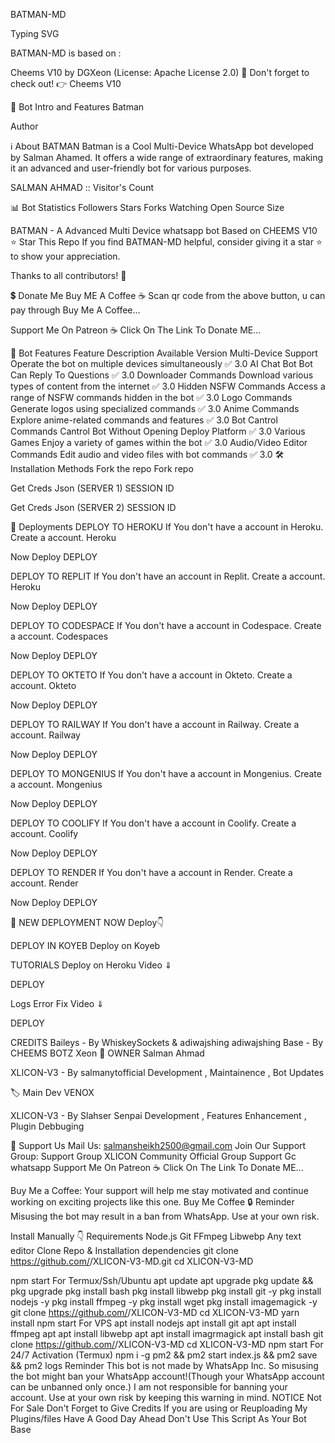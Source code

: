 BATMAN-MD


Typing SVG

BATMAN-MD is based on :

Cheems V10 by DGXeon (License: Apache License 2.0)
🦄 Don't forget to check out! 👉 Cheems V10

🌟 Bot Intro and Features
Batman

Author

ℹ️ About BATMAN
Batman is a Cool Multi-Device WhatsApp bot developed by Salman Ahamed. It offers a wide range of extraordinary features, making it an advanced and user-friendly bot for various purposes.

SALMAN AHMAD :: Visitor's Count

📊 Bot Statistics
Followers Stars Forks Watching Open Source Size    

BATMAN - A Advanced Multi Device whatsapp bot Based on CHEEMS V10
⭐ Star This Repo
If you find BATMAN-MD helpful, consider giving it a star ⭐ to show your appreciation.

Thanks to all contributors! 🚀

💲 Donate Me
Buy ME A Coffee ☕
Scan qr code from the above button, u can pay through Buy Me A Coffee...

Support Me On Patreon ☕
Click On The Link To Donate ME...

🚀 Bot Features
Feature	Description	Available	Version
Multi-Device Support	Operate the bot on multiple devices simultaneously	✅	3.0
AI Chat Bot	Bot Can Reply To Questions	✅	3.0
Downloader Commands	Download various types of content from the internet	✅	3.0
Hidden NSFW Commands	Access a range of NSFW commands hidden in the bot	✅	3.0
Logo Commands	Generate logos using specialized commands	✅	3.0
Anime Commands	Explore anime-related commands and features	✅	3.0
Bot Cantrol Commands	Cantrol Bot Without Opening Deploy Platform	✅	3.0
Various Games	Enjoy a variety of games within the bot	✅	3.0
Audio/Video Editor Commands	Edit audio and video files with bot commands	✅	3.0
🛠️ Installation Methods
Fork the repo
Fork repo

Get Creds Json (SERVER 1)
SESSION ID

Get Creds Json (SERVER 2)
SESSION ID

🚀 Deployments
DEPLOY TO HEROKU
If You don't have a account in Heroku. Create a account.
Heroku

Now Deploy
DEPLOY

DEPLOY TO REPLIT
If You don't have an account in Replit. Create a account.
Heroku

Now Deploy
DEPLOY

DEPLOY TO CODESPACE
If You don't have a account in Codespace. Create a account.
Codespaces

Now Deploy
DEPLOY

DEPLOY TO OKTETO
If You don't have a account in Okteto. Create a account.
Okteto

Now Deploy
DEPLOY

DEPLOY TO RAILWAY
If You don't have a account in Railway. Create a account.
Railway

Now Deploy
DEPLOY

DEPLOY TO MONGENIUS
If You don't have a account in Mongenius. Create a account.
Mongenius

Now Deploy
DEPLOY

DEPLOY TO COOLIFY
If You don't have a account in Coolify. Create a account.
Coolify

Now Deploy
DEPLOY

DEPLOY TO RENDER
If You don't have a account in Render. Create a account.
Render

Now Deploy
DEPLOY

🎇 NEW DEPLOYMENT
NOW Deploy👇

DEPLOY IN KOYEB
Deploy on Koyeb

TUTORIALS
Deploy on Heroku Video ⇓

DEPLOY


Logs Error Fix Video ⇓

DEPLOY

CREDITS
Baileys - By WhiskeySockets & adiwajshing
adiwajshing
Base - By CHEEMS BOTZ
Xeon
📛 OWNER
Salman Ahmad

XLICON-V3 - By salmanytofficial
Development , Maintainence , Bot Updates

🏷️ Main Dev
VENOX

XLICON-V3 - By Slahser Senpai
Development , Features Enhancement , Plugin Debbuging

🌈 Support Us
Mail Us: salmansheikh2500@gmail.com
Join Our Support Group:
Support Group
XLICON Community
Official Group
Support Gc
whatsapp
Support Me On Patreon ☕
Click On The Link To Donate ME...

Buy Me a Coffee: Your support will help me stay motivated and continue working on exciting projects like this one.
Buy Me Coffee
🔒 Reminder
Misusing the bot may result in a ban from WhatsApp. Use at your own risk.

Install Manually 👇
Requirements
Node.js
Git
FFmpeg
Libwebp
Any text editor
Clone Repo & Installation dependencies
git clone https://github.com/<your gitHub Username>/XLICON-V3-MD.git
cd XLICON-V3-MD

npm start
For Termux/Ssh/Ubuntu
apt update
apt upgrade
pkg update && pkg upgrade
pkg install bash
pkg install libwebp
pkg install git -y
pkg install nodejs -y 
pkg install ffmpeg -y 
pkg install wget
pkg install imagemagick -y
git clone https://github.com/<your gitHub Username>/XLICON-V3-MD
cd XLICON-V3-MD
yarn install
npm start
For VPS
apt install nodejs 
apt install git 
apt apt install ffmpeg 
apt apt install libwebp 
apt apt install imagrmagick
apt install bash
git clone https://github.com/<your gitHub Username>/XLICON-V3-MD
cd XLICON-V3-MD
npm start
For 24/7 Activation (Termux)
npm i -g pm2 && pm2 start index.js && pm2 save && pm2 logs
Reminder
This bot is not made by WhatsApp Inc. So misusing the bot might ban your WhatsApp account!(Though your WhatsApp account can be unbanned only once.)
I am not responsible for banning your account.
Use at your own risk by keeping this warning in mind.
NOTICE
Not For Sale
Don't Forget to Give Credits If you are using or Reuploading My Plugins/files
Have A Good Day Ahead
Don't Use This Script As Your Bot Base

